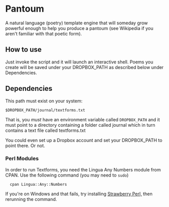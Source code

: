 # Pantoum

A natural language (poetry) template engine that will someday grow
powerful enough to help you produce a pantoum (see Wikipedia if you
aren't familiar with that poetic form).

## How to use

Just invoke the script and it will launch an interactive shell.  Poems
you create will be saved under your DROPBOX_PATH as described below
under Dependencies.

## Dependencies

This path must exist on your system:

    $DROPBOX_PATH/journal/textforms.txt

That is, you *must* have an environment variable called `DROPBOX_PATH`
and it must point to a directory containing a folder called journal
which in turn contains a text file called textforms.txt

You could even set up a Dropbox account and set your DROPBOX_PATH to
point there.  Or not.

### Perl Modules

In order to run Textforms, you need the Lingua Any Numbers module from
CPAN.  Use the following command (you may need to `sudo`)

      cpan Lingua::Any::Numbers

If you're on Windows and that fails, try installing 
[Strawberry Perl,](http://strawberryperl.com/ "Larry Wall recommends Strawberry Perl for Windows")
then rerunning the command.

